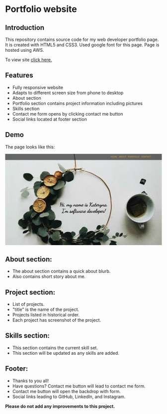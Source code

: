 # Portfolio website


## Introduction

This repository contains source code for my web developer portfolio page. It is created with HTML5 and CSS3. Used google font for this page. Page is hosted using AWS.

To view site <a href="http://kplakosh.com/">click here.</a>


## Features

- Fully responsive website
- Adapts to different screen size from phone to desktop
- About section
- Portfolio section contains project information including pictures
- Skills section
- Contact me form opens by clicking contact me button
- Social links located at footer section

## Demo

The page looks like this:

![alt text](./images/Home-Screen.jpg)

## About section:

- The about section contains a quick about blurb.
- Also contains short story about me.


## Project section:

- List of projects.
- "title" is the name of the project.
- Projects listed in historical order.
- Each project has screenshot of the project.

## Skills section:

- This section contains the current skill set.
- This section will be updated as any skills are added.

## Footer: 

- Thanks to you all!
- Have questions? Contact me button will lead to contact me form.
- Contact me button will open the backdrop with form.
- Social links leading to GitHub, LinkedIn, and Instagram.

**Please do not add any improvements to this project.**
